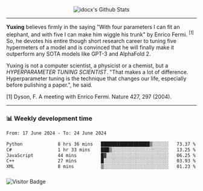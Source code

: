 <div align="center">
    <img align="center" src="https://github-readme-stats.vercel.app/api?username=idocx&show_icons=true&count_private=true&hide_border=true" alt="idocx's Github Stats"></img>
</div>

---

**Yuxing** believes firmly in the saying "With four parameters I can fit an elephant, and with five I can make him wiggle his trunk" by Enrico Fermi. <sup>[1]</sup> So, he devotes his entire though short research career to tuning five hypermeters of a model and is convinced that he will finally make it outperform any SOTA models like GPT-3 and AlphaFold 2.

Yuxing is not a computer scientist, a physicist or a chemist, but a *HYPERPARAMETER TUNING SCIENTIST*. "That makes a lot of difference. Hyperparameter tuning is the technique that changes our life, especially before pulishing a paper.", he said.

[1] Dyson, F. A meeting with Enrico Fermi. Nature 427, 297 (2004).


---

### 📊 Weekly development time
<!--START_SECTION:waka-->

```txt
From: 17 June 2024 - To: 24 June 2024

Python             8 hrs 36 mins   ██████████████████▒░░░░░░   73.37 %
C#                 1 hr 33 mins    ███▒░░░░░░░░░░░░░░░░░░░░░   13.25 %
JavaScript         44 mins         █▓░░░░░░░░░░░░░░░░░░░░░░░   06.25 %
C++                27 mins         █░░░░░░░░░░░░░░░░░░░░░░░░   03.93 %
XML                8 mins          ▒░░░░░░░░░░░░░░░░░░░░░░░░   01.23 %
```

<!--END_SECTION:waka-->

### 

![Visitor Badge](https://visitor-badge.laobi.icu/badge?page_id=idocx.idocx)